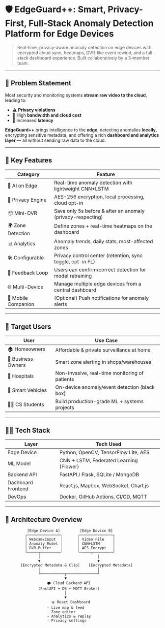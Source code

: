 # 🛡️ EdgeGuard++: Smart, Privacy-First, Full-Stack Anomaly Detection Platform for Edge Devices

> Real-time, privacy-aware anomaly detection on edge devices with encrypted cloud sync, heatmaps, DVR-like event rewind, and a full-stack dashboard experience. Built collaboratively by a 3-member team.

---

## 🚨 Problem Statement

Most security and monitoring systems **stream raw video to the cloud**, leading to:
- ⚠️ **Privacy violations**
- 🛑 High **bandwidth and cloud cost**
- 🐢 Increased **latency**

**EdgeGuard++** brings intelligence to the **edge**, detecting anomalies **locally**, encrypting sensitive metadata, and offering a rich **dashboard and analytics layer** — all without sending raw data to the cloud.

---

## 🎯 Key Features

| Category              | Feature                                                   |
|-----------------------|-----------------------------------------------------------|
| 🧠 AI on Edge         | Real-time anomaly detection with lightweight CNN+LSTM     |
| 🔐 Privacy Engine     | AES-256 encryption, local processing, cloud opt-in        |
| 📦 Mini-DVR           | Save only 5s before & after an anomaly (privacy-respecting) |
| 🌍 Zone Detection     | Define zones + real-time heatmaps on the dashboard        |
| 📊 Analytics          | Anomaly trends, daily stats, most-affected zones          |
| 🛠️ Configurable       | Privacy control center (retention, sync toggle, opt-in FL) |
| 🔄 Feedback Loop      | Users can confirm/correct detection for model retraining  |
| 🌐 Multi-Device       | Manage multiple edge devices from a central dashboard     |
| 📱 Mobile Companion   | (Optional) Push notifications for anomaly alerts          |

---

## 👥 Target Users

| User               | Use Case                                        |
|--------------------|--------------------------------------------------|
| 🏠 Homeowners       | Affordable & private surveillance at home       |
| 🏢 Business Owners  | Smart zone alerting in shops/warehouses         |
| 🏥 Hospitals        | Non-invasive, real-time monitoring of patients  |
| 🚗 Smart Vehicles   | On-device anomaly/event detection (black box)   |
| 👩‍💻 CS Students     | Build production-grade ML + systems projects    |

---

## 🧑‍💻 Tech Stack

| Layer              | Tech Used                                |
|--------------------|-------------------------------------------|
| Edge Device        | Python, OpenCV, TensorFlow Lite, AES      |
| ML Model           | CNN + LSTM, Federated Learning (Flower)   |
| Backend API        | FastAPI / Flask, SQLite / MongoDB         |
| Dashboard Frontend | React.js, Mapbox, WebSocket, Chart.js     |
| DevOps             | Docker, GitHub Actions, CI/CD, MQTT       |

---

## 🔗 Architecture Overview

```text
          [Edge Device A]         [Edge Device B]
         ┌───────────────┐       ┌───────────────┐
         │ Webcam/Input  │       │ Video File    │
         │ Anomaly Model │       │ CNN+LSTM      │
         │ DVR Buffer    │       │ AES Encrypt   │
         └─────┬─────────┘       └─────┬─────────┘
               │                          │
               ▼                          ▼
       [Encrypted Metadata & Clip]    [Encrypted Metadata]
               │                          │
               └───────────┬──────────────┘
                           ▼
                   🌩️ Cloud Backend API
               (FastAPI + DB + MQTT Broker)
                           │
                           ▼
                     📊 React Dashboard
                   - Live map & feed
                   - Zone editor
                   - Analytics & replay
                   - Privacy settings
